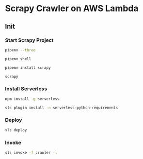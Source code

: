 # Scrapy Crawler on AWS Lambda

## Init

### Start Scrapy Project

```bash
pipenv --three

pipenv shell

pipenv install scrapy

scrapy

```

### Install Serverless

```bash
npm install -g serverless

sls plugin install -n serverless-python-requirements
```

### Deploy

```bash
sls deploy
```

### Invoke

```bash
sls invoke -f crawler -l
```

